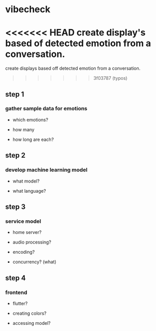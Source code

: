 # vibecheck

<<<<<<< HEAD
create display's based of detected emotion from a conversation.
=======
create displays based off detected emotion from a conversation.
>>>>>>> 3f03787 (typos)

## step 1

### gather sample data for emotions

- which emotions?

- how many

- how long are each?

## step 2
### develop machine learning model

- what model?

- what language?

## step 3
### service model

- home server?

- audio processing?

- encoding?

- concurrency? (what)

## step 4
### frontend

- flutter?

- creating colors?

- accessing model?
